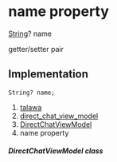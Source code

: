 
<div>

# name property

</div>


[String](https://api.flutter.dev/flutter/dart-core/String-class.html)?
name


getter/setter pair




## Implementation

``` language-dart
String? name;
```







1.  [talawa](../../index.md)
2.  [direct_chat_view_model](../../view_model_after_auth_view_models_chat_view_models_direct_chat_view_model/)
3.  [DirectChatViewModel](../../view_model_after_auth_view_models_chat_view_models_direct_chat_view_model/DirectChatViewModel-class.md)
4.  name property

##### DirectChatViewModel class







